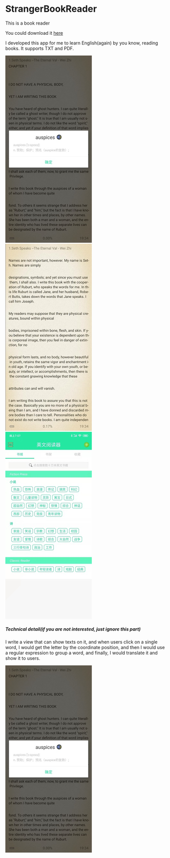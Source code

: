 # StrangerBookReader
This is a book reader

You could download it [here](https://github.com/warriorWorld/StrangerBookReader/raw/master/app/release/app-release.apk "Android apk 安装包")

I developed this app for me to learn English(again) by you know, reading books. It supports TXT and PDF.

![ss](https://github.com/warriorWorld/StrangerBookReader/blob/master/app/screenshot/translate.jpg) ![ss](https://github.com/warriorWorld/StrangerBookReader/blob/master/app/screenshot/read.jpg) ![github](https://github.com/warriorWorld/StrangerBookReader/blob/master/app/screenshot/main.jpg)

##### Technical detail(if you are not interested, just ignore this part)
I write a view that can show texts on it, and when users click on a single word, I would get the letter by the coordinate position, and then I would use a regular expression to group a word, and finally, I would translate it and show it to users.

![github](https://github.com/warriorWorld/StrangerBookReader/blob/master/app/screenshot/translate.jpg)

